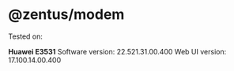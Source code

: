# @zentus/modem

Tested on:

**Huawei E3531**
Software version: 22.521.31.00.400
Web UI version:	17.100.14.00.400
